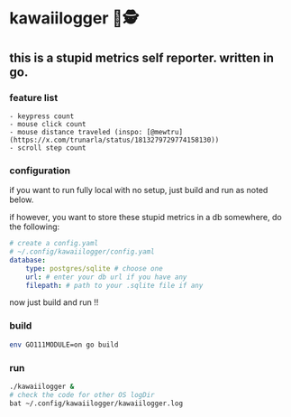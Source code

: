 # kawaiilogger 🔑🕵️

## this is a stupid metrics self reporter. written in go.

### feature list

    - keypress count
    - mouse click count
    - mouse distance traveled (inspo: [@mewtru](https://x.com/trunarla/status/1813279729774158130))
    - scroll step count


### configuration
if you want to run fully local with no setup, just build and run as noted below.

if however, you want to store these stupid metrics in a db somewhere, do the following:

```yaml
# create a config.yaml
# ~/.config/kawaiilogger/config.yaml
database:
    type: postgres/sqlite # choose one
    url: # enter your db url if you have any
    filepath: # path to your .sqlite file if any
```

now just build and run !!

### build

```bash
env GO111MODULE=on go build
```

### run

```bash
./kawaiilogger &
# check the code for other OS logDir
bat ~/.config/kawaiilogger/kawaiilogger.log
```
